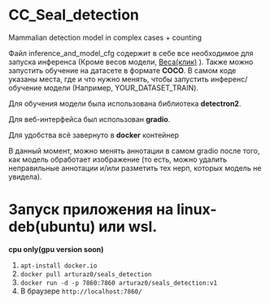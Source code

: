 # CC_Seal_detection
Mammalian detection model in complex cases + counting

Файл inference_and_model_cfg содержит в себе все необходимое для запуска инференса (Кроме весов модели, [Веса(клик)](https://drive.google.com/file/d/1Tql1g69Puz4GF7LXNINdiXiy3n7wSkDf/view?usp=sharing) ). 
Также можно запустить обучение на датасете в формате **COCO**.
В самом коде указаны места, где и что нужно менять, чтобы запустить инференс/обучение модели (Например, YOUR_DATASET_TRAIN).

Для обучения модели была использована библиотека **detectron2**.

Для веб-интерфейса был использован **gradio**.

Для удобства всё завернуто в **docker** контейнер

В данный момент, можно менять аннотации в самом gradio после того, как модель обработает изображение (то есть, можно удалить неправильные аннотации и/или разметить тех нерп, которых модель не увидела).

# Запуск приложения на linux-deb(ubuntu) или wsl. 
**cpu only(gpu version soon)**
1. `apt-install docker.io`
2. `docker pull arturaz0/seals_detection`
3. `docker run -d -p 7860:7860 arturaz0/seals_detection:v1`
4. В браузере `http://localhost:7860/`
